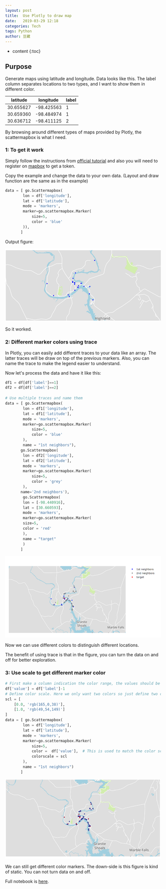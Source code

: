 ```yaml
---
layout: post
title:  Use Plotly to draw map
date:   2019-03-29 12:18
categories: Tech
tags: Python
author: 豆藏
---
```


* content
{:toc}
## Purpose

Generate maps using latitude and longitude. Data looks like this. The label column separates locations to two types, and I want to show them in different color.


latitude| longitude  | label 
----|----|----
 30.655627 | -98.425563 | 1     
 30.659360 | -98.484974 | 1     
 30.636712 | -98.411125 | 2     



By browsing around different types of maps provided by Plotly, the scattermapbox is what I need.



### 1: To get it work

Simply follow the instructions from [official tutorial](<https://plot.ly/python/scattermapbox/>) and also you will need to register on [mapbox](<https://help.plot.ly/mapbox-atlas/?_ga=2.223669529.364899302.1553369157-1426543396.1553198605>) to get a token.

Copy the example and change the data to your own data. (Layout and draw function are the same as in the example)

``` python
data = [ go.Scattermapbox(
        lon = df['longitude'],
        lat = df['latitude'],
        mode = 'markers',
        marker=go.scattermapbox.Marker(
            size=5,
            color = 'blue'
        )),
       ]
```

Output figure:

![1.png](https://github.com/bchen4/bchen4.github.io/raw/master/img/20190329/1.png)



So it worked.



### 2: Different marker colors using trace

In Plotly, you can easily add different traces to your data like an array. The latter traces will be draw on top of the previous markers. Also, you can name the trace to make the legend easier to understand.

Now let's process the data and have it like this:

```python
df1 = df[df['label']==1]
df2 = df[df['label']==2]

# Use multiple traces and name them 
data = [ go.Scattermapbox(
        lon = df1['longitude'],
        lat = df1['latitude'],
        mode = 'markers',
        marker=go.scattermapbox.Marker(
            size=5,
            color = 'blue'
        ),
        name = "1st neighbors"),
       go.Scattermapbox(
        lon = df2['longitude'],
        lat = df2['latitude'],
        mode = 'markers',
        marker=go.scattermapbox.Marker(
            size=5,
            color = 'grey'
        ),
       name='2nd neighbors'),
        go.Scattermapbox(
        lon = [-98.440916],
        lat = [30.660593],
        mode = 'markers',
        marker=go.scattermapbox.Marker(
        size=5,
        color = 'red'
        ),
        name = "target"
        )
       ]

```
![1.png](https://github.com/bchen4/bchen4.github.io/raw/master/img/20190329/2.png)

Now we can use different colors to distinguish different locations.

The benefit of using trace is that in the figure, you can turn the data on and off for better exploration.




### 3: Use scale to get different marker color
```python
# First make a column indication the color range, the values should be [0,1]
df['value'] = df['label']-1
# Define color scale. Here we only want two colors so just define two colors
scl = [
    [0.0, 'rgb(165,0,38)'],
    [1.0, 'rgb(49,54,149)']
]
data = [ go.Scattermapbox(
        lon = df['longitude'],
        lat = df['latitude'],
        mode = 'markers',
        marker=go.scattermapbox.Marker(
            size=5,
            color =  df['value'],  # This is used to match the color scale
            colorscale = scl
        ),
        name = "1st neighbors")
       ]
```

![1.png](https://github.com/bchen4/bchen4.github.io/raw/master/img/20190329/3.png)

We can still get different color markers. The down-side is this figure is kind of static. You can not turn data on and off.



Full notebook is [here](<https://github.com/bchen4/learn_viz/blob/master/notebooks/plotly_scattermapbox.ipynb>).

